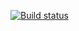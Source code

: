 [![Build status](https://ci.appveyor.com/api/projects/status/u7clygf5k17ptc4k?svg=true)](https://ci.appveyor.com/project/RuzaikinDY/autotesting-hw2-3)
